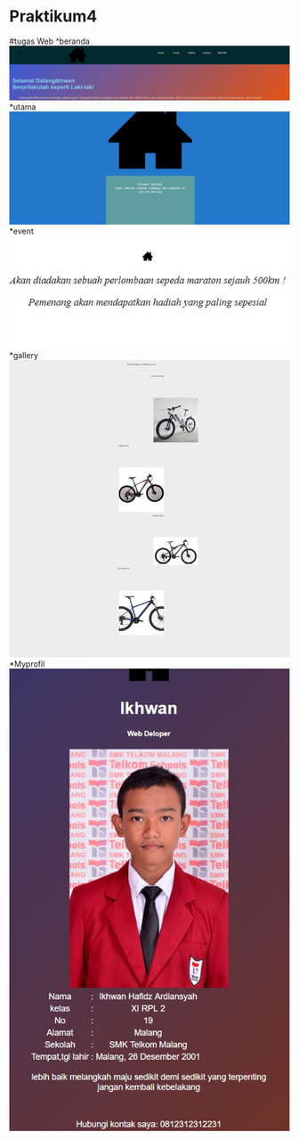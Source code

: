 # Praktikum4
#tugas Web
^beranda <br>
![alt text](https://github.com/Ikhwan19/Praktikum4/blob/master/hasil%20tampilan/beranda.jpg)
*utama <br>
![alt text](https://github.com/Ikhwan19/Praktikum4/blob/master/hasil%20tampilan/utama.jpg)
*event <br>
![alt text](https://github.com/Ikhwan19/Praktikum4/blob/master/hasil%20tampilan/event.jpg)
*gallery <br>
![alt text](https://github.com/Ikhwan19/Praktikum4/blob/master/hasil%20tampilan/galery.jpg)
*Myprofil <br>
![alt text](https://github.com/Ikhwan19/Praktikum4/blob/master/hasil%20tampilan/myprofil.jpg)
